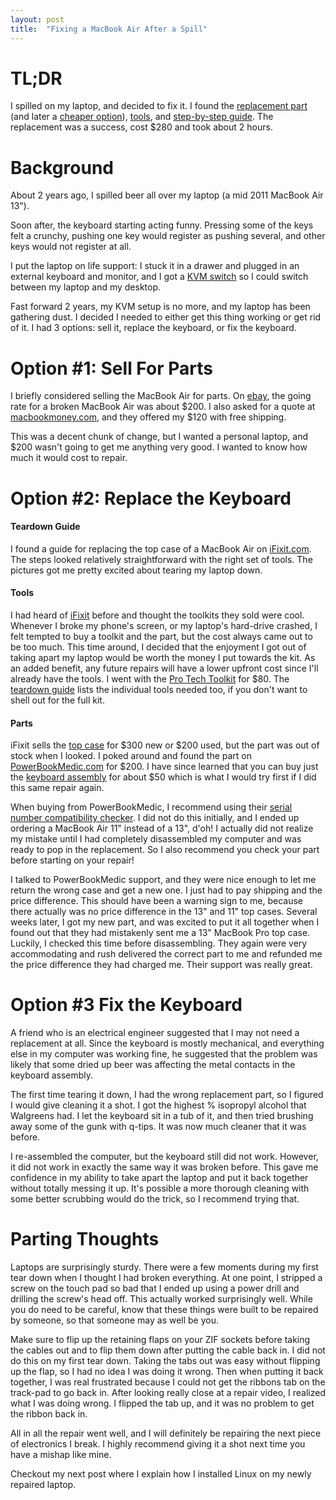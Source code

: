 ```yaml
---
layout: post
title:  "Fixing a MacBook Air After a Spill"
---
```


# TL;DR

I spilled on my laptop, and decided to fix it. I found the [replacement part][pbm-part] (and later a [cheaper option][pbm-keyboard]),  [tools][toolkit],
and [step-by-step guide][guide]. The replacement was a success, cost $280 and took about 2 hours.

# Background

About 2 years ago, I spilled beer all over my laptop (a mid 2011 MacBook Air 13").

Soon after, the keyboard starting acting funny.   Pressing some of the keys felt a crunchy, pushing one key would register as pushing several, and other keys would not register at all.

I put the laptop on life support: I stuck it in a drawer and plugged in an external keyboard and monitor, and I got a [KVM switch][kvm-switch] so I could switch between my laptop and my desktop.

Fast forward 2 years, my KVM setup is no more, and my laptop has been gathering dust.  I decided I needed to either get this thing working or get rid of it.  I had 3 options: sell it, replace the keyboard, or fix the keyboard.

# Option #1: Sell For Parts
I briefly considered selling the MacBook Air for parts. On [ebay][ebay], the going rate for a broken MacBook Air was about $200.  I also asked for a quote at [macbookmoney.com](https://macbookmoney.com), and they offered my $120 with free shipping.

This was a decent chunk of change, but I wanted a personal laptop, and $200 wasn't going to get me anything very good.  I wanted to know how much it would cost to repair.

# Option #2: Replace the Keyboard

#### Teardown Guide
I found a guide for replacing the top case of a MacBook Air on [iFixit.com][guide].  The steps looked relatively straightforward with the right set of tools.  The pictures got me pretty excited about tearing my laptop down.

#### Tools
I had heard of [iFixit](http://ifixit.com) before and thought the toolkits they sold were cool.  Whenever I broke my phone's screen, or my laptop's hard-drive crashed, I felt tempted to buy a toolkit and the part, but the cost always came out to be too much.  This time around, I decided that the enjoyment I got out of taking apart my laptop would be worth the money I put towards the kit.  As an added benefit, any future repairs will have a lower upfront cost since I'll already have the tools.  I went with the [Pro Tech Toolkit][toolkit] for $80. The [teardown guide][guide] lists the individual tools needed too, if you don't want to shell out for the full kit.

#### Parts

iFixit sells the [top case][ifixit-part] for $300 new or $200 used, but the part was out of stock when I looked.  I poked around and found the part on [PowerBookMedic.com](https://PowerBookMedic.com) for $200.  I have since learned that you can buy just the [keyboard assembly][pbm-keyboard] for about $50 which is what I would try first if I did this same repair again.  

When buying from PowerBookMedic, I recommend using their [serial number compatibility checker][serial-no].  I did not do this initially, and I ended up ordering a MacBook Air 11" instead of a 13", d'oh!  I actually did not realize my mistake until I had completely disassembled my computer and was ready to pop in the replacement.  So I also recommend you check your part before starting on your repair!

I talked to PowerBookMedic support, and they were nice enough to let me return the wrong case and get a new one.  I just had to pay shipping and the price difference.  This should have been a warning sign to me, because there actually was no price difference in the 13" and 11" top cases.  Several weeks later, I got my new part, and was excited to put it all together when I found out that they had mistakenly sent me a 13" MacBook Pro top case.  Luckily, I checked this time before disassembling.  They again were very accommodating and rush delivered the correct part to me and refunded me the price difference they had charged me.  Their support was really great.

# Option #3 Fix the Keyboard
 A friend who is an electrical engineer suggested that I may not need a replacement at all.  Since the keyboard is mostly mechanical, and everything else in my computer was working fine, he suggested that the problem was likely that some dried up beer was affecting the metal contacts in the keyboard assembly.

 The first time tearing it down, I had the wrong replacement part, so I figured I would give cleaning it a shot.  I got the highest % isopropyl alcohol that Walgreens had.  I let the keyboard sit in a tub of it, and then tried brushing away some of the gunk with q-tips. It was now much cleaner that it was before.

I re-assembled the computer, but the keyboard still did not work.  However, it did not work in exactly the same way it was broken before.  This gave me confidence in my ability to take apart the laptop and put it back together without totally messing it up.  It's possible a more thorough cleaning with some better scrubbing would do the trick, so I recommend trying that.

# Parting Thoughts
Laptops are surprisingly sturdy.  There were a few  moments during my first tear down when I thought I had broken everything.  At one point, I stripped a screw on the touch pad so bad that I ended up using a power drill and drilling the screw's head off.  This actually worked surprisingly well. While you do need to be careful, know that these things were built to be repaired by someone, so that someone may as well be you.

Make sure to flip  up the retaining flaps on your ZIF sockets before taking the cables out and to flip them down after putting the cable back in.  I did not do this on my first tear down. Taking the tabs out was easy without flipping up the flap, so I had no idea I was doing it wrong.  Then when putting it back together, I was real frustrated because I could not get the ribbons tab on the track-pad to go back in.  After looking really close at a repair video, I realized what I was doing wrong.  I flipped the tab up, and it was no problem to get the ribbon back in.

All in all the repair went well, and I will definitely be repairing the next piece of electronics I break.  I highly recommend giving it a shot next time you have a mishap like mine.

Checkout my next post where I explain how I installed Linux on my newly repaired laptop.

[guide]: https://www.ifixit.com/Guide/MacBook+Air+13-Inch+Mid+2011+Upper+Case+Replacement/9427
[toolkit]: https://www.ifixit.com/Store/Tools/Pro-Tech-Toolkit/IF145-307-1
[ifixit-part]: https://www.ifixit.com/Store/Mac/MacBook-Air-13-Inch-Mid-2011-Upper-Case-with-Keyboard/IF188-062-3
[pbm-part]: http://www.powerbookmedic.com/MacBook-Air-13-Top-Case-Keyboard-Assembly-p-20002.html
[pbm-keyboard]:http://www.powerbookmedic.com/MacBook-Air-13-Keyboard-with-Backlight-Module-p-38989.html#buy_together
[kvm-switch]: https://www.amazon.com/gp/product/B00006B8EC/ref=oh_aui_search_detailpage?ie=UTF8&psc=1
[serial-no]: http://www.powerbookmedic.com/identify-mac-serial.php
[ebay]:http://www.ebay.com/sch/i.html?_from=R40&_trksid=p2050601.m570.l1313.TR12.TRC2.A0.H0.Xbroken+macbook+air.TRS0&_nkw=broken+macbook+air&_sacat=0
